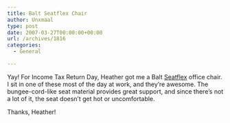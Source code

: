 ```yaml
---
title: Balt Seatflex Chair
author: Unxmaal
type: post
date: 2007-03-27T00:00:00+00:00
url: /archives/1816
categories:
  - General

---
```

Yay! For Income Tax Return Day, Heather got me a Balt [Seatflex][1] office chair.  
I sit in one of these most of the day at work, and they&#8217;re awesome. The bungee-cord-like seat material provides great support, and since there&#8217;s not a lot of it, the seat doesn&#8217;t get hot or uncomfortable.

Thanks, Heather!

 [1]: http://www.mooreco.net/seriesinfo.php?mrkid=44dced8425eb9&catid=44ec7a8e6b348&serid=44ec7bace12d4&compid=